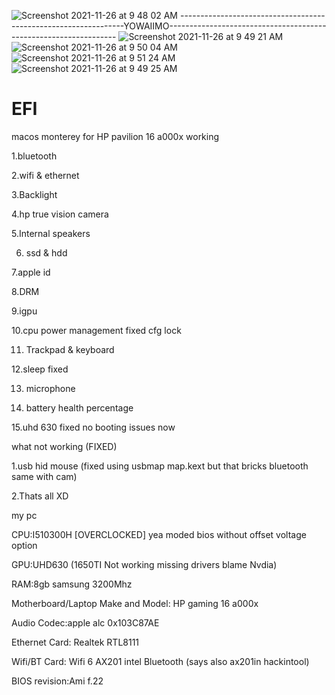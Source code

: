 
![Screenshot 2021-11-26 at 9 48 02 AM](https://user-images.githubusercontent.com/76640596/143538594-3407b5e4-7c49-4b05-94a9-2557884e572a.png)
 ----------------------------------------------------------------YOWAIIMO-----------------------------------------------------------------
![Screenshot 2021-11-26 at 9 49 21 AM](https://user-images.githubusercontent.com/76640596/143538575-c68be57f-9c61-4dc1-8328-582c3f05860a.png)
![Screenshot 2021-11-26 at 9 50 04 AM](https://user-images.githubusercontent.com/76640596/143538600-2511705f-5991-421f-af3a-4f098d88b19a.png)
![Screenshot 2021-11-26 at 9 51 24 AM](https://user-images.githubusercontent.com/76640596/143538605-6b70093f-ed43-4902-8a47-1ad05687de5e.png)
![Screenshot 2021-11-26 at 9 49 25 AM](https://user-images.githubusercontent.com/76640596/143538609-0727d0df-2aa4-49df-b5fe-58fb97533e4b.png)



# EFI
 macos monterey for HP pavilion 16 a000x
working

1.bluetooth

2.wifi & ethernet

3.Backlight

4.hp true vision camera

5.Internal speakers

6. ssd & hdd

7.apple id

8.DRM

9.igpu

10.cpu power management fixed cfg lock

11. Trackpad & keyboard

12.sleep fixed

13. microphone

14. battery health percentage

15.uhd 630 fixed no booting issues now

what not working
(FIXED)

1.usb hid mouse (fixed using usbmap map.kext but that bricks bluetooth same with cam)

2.Thats all XD

my pc

CPU:I510300H [OVERCLOCKED] yea moded bios without offset voltage option

GPU:UHD630 (1650TI Not working missing drivers blame Nvdia)

RAM:8gb samsung 3200Mhz

Motherboard/Laptop Make and Model: HP gaming 16 a000x

Audio Codec:apple alc 0x103C87AE

Ethernet Card: Realtek RTL8111

Wifi/BT Card: Wifi 6 AX201 intel Bluetooth (says also ax201in hackintool)

BIOS revision:Ami f.22


